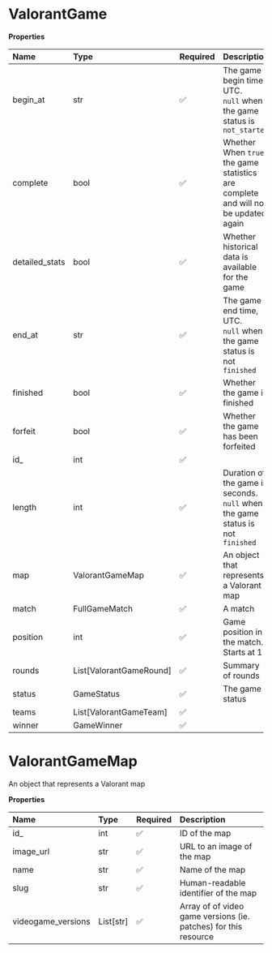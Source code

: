 # ValorantGame

**Properties**

| Name           | Type                    | Required | Description                                                                         |
| :------------- | :---------------------- | :------- | :---------------------------------------------------------------------------------- |
| begin_at       | str                     | ✅       | The game begin time, UTC. <br/>`null` when the game status is `not_started`         |
| complete       | bool                    | ✅       | Whether When `true`, the game statistics are complete and will not be updated again |
| detailed_stats | bool                    | ✅       | Whether historical data is available for the game                                   |
| end_at         | str                     | ✅       | The game end time, UTC. <br/>`null` when the game status is not `finished`          |
| finished       | bool                    | ✅       | Whether the game is finished                                                        |
| forfeit        | bool                    | ✅       | Whether the game has been forfeited                                                 |
| id\_           | int                     | ✅       |                                                                                     |
| length         | int                     | ✅       | Duration of the game in seconds. <br/>`null` when the game status is not `finished` |
| map            | ValorantGameMap         | ✅       | An object that represents a Valorant map                                            |
| match          | FullGameMatch           | ✅       | A match                                                                             |
| position       | int                     | ✅       | Game position in the match. Starts at 1                                             |
| rounds         | List[ValorantGameRound] | ✅       | Summary of rounds                                                                   |
| status         | GameStatus              | ✅       | The game status                                                                     |
| teams          | List[ValorantGameTeam]  | ✅       |                                                                                     |
| winner         | GameWinner              | ✅       |                                                                                     |

# ValorantGameMap

An object that represents a Valorant map

**Properties**

| Name               | Type      | Required | Description                                                     |
| :----------------- | :-------- | :------- | :-------------------------------------------------------------- |
| id\_               | int       | ✅       | ID of the map                                                   |
| image_url          | str       | ✅       | URL to an image of the map                                      |
| name               | str       | ✅       | Name of the map                                                 |
| slug               | str       | ✅       | Human-readable identifier of the map                            |
| videogame_versions | List[str] | ✅       | Array of of video game versions (ie. patches) for this resource |
